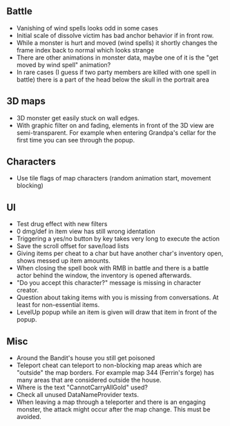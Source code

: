 ## Battle

- Vanishing of wind spells looks odd in some cases
- Initial scale of dissolve victim has bad anchor behavior if in front row.
- While a monster is hurt and moved (wind spells) it shortly changes the frame index back to normal which looks strange
- There are other animations in monster data, maybe one of it is the "get moved by wind spell" animation?
- In rare cases (I guess if two party members are killed with one spell in battle) there is a part of the head below the skull in the portrait area


## 3D maps

- 3D monster get easily stuck on wall edges.
- With graphic filter on and fading, elements in front of the 3D view are semi-transparent.
  For example when entering Grandpa's cellar for the first time you can see through the popup.


## Characters

- Use tile flags of map characters (random animation start, movement blocking)


## UI

- Test drug effect with new filters
- 0 dmg/def in item view has still wrong identation
- Triggering a yes/no button by key takes very long to execute the action
- Save the scroll offset for save/load lists
- Giving items per cheat to a char but have another char's inventory open, shows messed up item amounts.
- When closing the spell book with RMB in battle and there is a battle actor behind the window, the inventory is opened afterwards.
- "Do you accept this character?" message is missing in character creator.
- Question about taking items with you is missing from conversations. At least for non-essential items.
- LevelUp popup while an item is given will draw that item in front of the popup.


## Misc

- Around the Bandit's house you still get poisoned
- Teleport cheat can teleport to non-blocking map areas which are "outside" the map borders.
  For example map 344 (Ferrin's forge) has many areas that are considered outside the house.
- Where is the text "CannotCarryAllGold" used?
- Check all unused DataNameProvider texts.
- When leaving a map through a teleporter and there is an engaging monster, the attack might occur after the map change. This must be avoided.